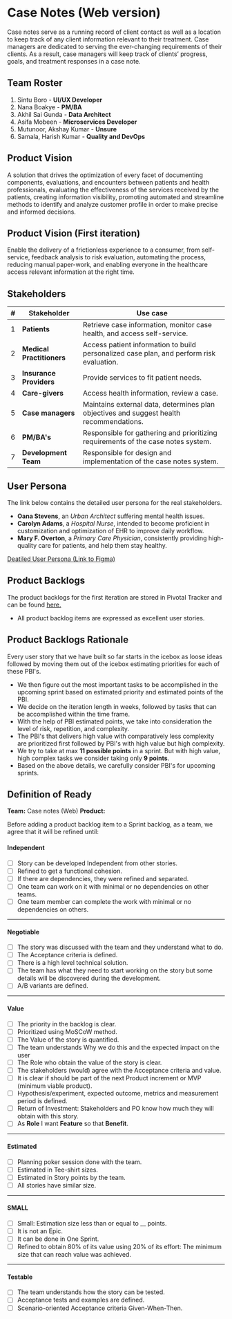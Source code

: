# Case Notes (Web version)

Case notes serve as a running record of client contact as well as a location to keep track of any client information relevant to their treatment. Case managers are dedicated to serving the ever-changing requirements of their clients. As a result, case managers will keep track of clients’ progress, goals, and treatment responses in a case note.

## Team Roster

1. Sintu Boro - **UI/UX Developer**
2. Nana Boakye - **PM/BA**
3. Akhil Sai Gunda - **Data Architect**
4. Asifa Mobeen - **Microservices Developer**
5. Mutunoor, Akshay Kumar - **Unsure**
6. Samala, Harish Kumar - **Quality and DevOps**

## Product Vision

A solution that drives the optimization of every facet of documenting components, evaluations, and encounters between patients and health professionals, evaluating the effectiveness of the services received by the patients, creating information visibility, promoting automated and streamline methods to identify and analyze customer profile in order to make precise and informed decisions.

## Product Vision (First iteration)

Enable the delivery of a frictionless experience to a consumer, from self-service, feedback analysis to risk evaluation, automating the process, reducing manual paper-work, and enabling everyone in the healthcare access relevant information at the right time.

## Stakeholders

| # | Stakeholder               | Use case                                                                                 |
| - | ------------------------- | ---------------------------------------------------------------------------------------- |
| 1 | **Patients**              | Retrieve case information, monitor case health, and access self-service.                 |
| 2 | **Medical Practitioners** | Access patient information to build personalized case plan, and perform risk evaluation. |
| 3 | **Insurance Providers**   | Provide services to fit patient needs.                                                   |
| 4 | **Care-givers**           | Access health information, review a case.                                                |
| 5 | **Case managers**         | Maintains external data, determines plan objectives and suggest health recommendations.  |
| 6 | **PM/BA's**               | Responsible for gathering and prioritizing requirements of the case notes system.        |
| 7 | **Development Team**      | Responsible for design and implementation of the case notes system.                      |

## User Persona
The link below contains the detailed user persona for the real stakeholders.
- **Oana Stevens**, an *Urban Architect* suffering mental health issues.
-  **Carolyn Adams**, a *Hospital Nurse*, intended to become proficient in customization and optimization of EHR to improve daily workflow.
- **Mary F. Overton**, a *Primary Care Physician*, consistently providing high-quality care for patients, and help them stay healthy.

[Deatiled User Persona (Link to Figma)](https://www.figma.com/file/nhZLFAg2XQUCvEpLX1VoNx/Digital-Health-App---User-Personas?node-id=0%3A1)

## Product Backlogs
The product backlogs for the first iteration are stored in Pivotal Tracker and can be found [here.](https://www.pivotaltracker.com/projects/2600435)
- All product backlog items are expressed as excellent user stories.

## Product Backlogs Rationale
Every user story that we have built so far starts in the icebox as loose ideas followed by moving them out of the icebox estimating priorities for each of these PBI's.
- We then figure out the most important tasks to be accomplished in the upcoming sprint based on estimated priority and estimated points of the PBI.
- We decide on the iteration length in weeks, followed by tasks that can be accomplished within the time frame.
- With the help of PBI estimated points, we take into consideration the level of risk, repetition, and complexity.
- The PBI's that delivers high value with comparatively less complexity are prioritized first followed by PBI's with high value but high complexity.
- We try to take at max **11 possible points** in a sprint. But with high value, high complex tasks we consider taking only **9 points**.
- Based on the above details, we carefully consider PBI's for upcoming sprints.

## Definition of Ready

**Team:**  Case notes (Web)
**Product:**

Before adding a product backlog item to a Sprint backlog, as a team, we agree that it will be refined until:

#### Independent

- [ ] Story can be developed Independent from other stories.
- [ ] Refined to get a functional cohesion.
- [ ] If there are dependencies, they were refined and separated.
- [ ] One team can work on it with minimal or no dependencies on other teams.
- [ ] One team member can complete the work with minimal or no dependencies on others.

<hr/>

#### Negotiable

- [ ]  The story was discussed with the team and they understand what to do.
- [ ] The Acceptance criteria is defined.
- [ ] There is a high level technical solution.
- [ ] The team has what they need to start working on the story but some details will be discovered during the development.
- [ ] A/B variants are defined.

<hr/>

#### Value

- [ ] The priority in the backlog is clear.
- [ ] Prioritized using MoSCoW method.
- [ ] The Value of the story is quantified.
- [ ] The team understands Why we do this and the expected impact on the user
- [ ] The Role who obtain the value of the story is clear.
- [ ] The stakeholders (would) agree with the Acceptance criteria and value.
- [ ] It is clear if should be part of the next Product increment or MVP (minimum viable product).
- [ ] Hypothesis/experiment, expected outcome, metrics and measurement period is defined.
- [ ] Return of Investment: Stakeholders and PO know how much they will obtain with this story.
- [ ] As **Role** I want **Feature** so that **Benefit**.

<hr/>

#### Estimated

- [ ] Planning poker session done with the team.
- [ ] Estimated in Tee-shirt sizes.
- [ ] Estimated in Story points by the team.
- [ ] All stories have similar size.

<hr/>

#### SMALL

- [ ] Small: Estimation size less than or equal to __ points. 
- [ ] It is not an Epic.
- [ ] It can be done in One Sprint.
- [ ] Refined to obtain 80% of its value using 20% of its effort: The minimum size that can reach value was achieved.

<hr/>
    
#### Testable

- [ ] The team understands how the story can be tested.
- [ ] Acceptance tests and examples are defined.
- [ ] Scenario-oriented Acceptance criteria Given-When-Then.
